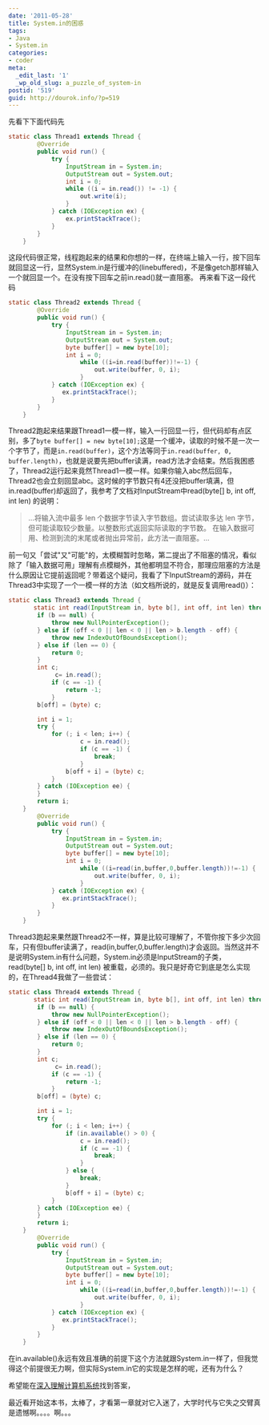 ```yaml
---
date: '2011-05-28'
title: System.in的困惑
tags:
- Java
- System.in
categories:
- coder
meta:
  _edit_last: '1'
  _wp_old_slug: a_puzzle_of_system-in
postid: '519'
guid: http://dourok.info/?p=519
---
```

先看下下面代码先 

```java
static class Thread1 extends Thread {
        @Override
        public void run() {
            try {
                InputStream in = System.in;
                OutputStream out = System.out;
                int i = 0;
                while ((i = in.read()) != -1) {
                    out.write(i);
                }
            } catch (IOException ex) {
                ex.printStackTrace();
            }
        }
    }
```


这段代码很正常，线程跑起来的结果和你想的一样，在终端上输入一行，按下回车就回显这一行，显然System.in是行缓冲的(linebuffered)，不是像getch那样输入一个就回显一个。在没有按下回车之前in.read()就一直阻塞。
再来看下这一段代码 

```java
static class Thread2 extends Thread {
        @Override
        public void run() {
            try {
                InputStream in = System.in;
                OutputStream out = System.out;
                byte buffer[] = new byte[10];
                int i = 0;
                    while ((i=in.read(buffer))!=-1) {
                        out.write(buffer, 0, i);
                    }
            } catch (IOException ex) {
               ex.printStackTrace();
            }
        }
    }
```


Thread2跑起来结果跟Thread1一模一样，输入一行回显一行，但代码却有点区别，多了`byte buffer[] = new byte[10];`这是一个缓冲，读取的时候不是一次一个字节了，而是`in.read(buffer)`，这个方法等同于`in.read(buffer, 0, buffer.length)`，也就是说要先把buffer读满，read方法才会结束。然后我困惑了，Thread2运行起来竟然Thread1一模一样。如果你输入abc然后回车，Thread2也会立刻回显abc。这时候的字节数只有4还没把buffer填满，但in.read(buffer)却返回了，我参考了文档对InputStream中read(byte[]
b, int off, int len) 的说明：

> ...将输入流中最多 len 个数据字节读入字节数组。尝试读取多达 len
> 字节，但可能读取较少数量。以整数形式返回实际读取的字节数。
> 在输入数据可用、检测到流的末尾或者抛出异常前，此方法一直阻塞。...

前一句又「尝试"又"可能"的，太模糊暂时忽略，第二提出了不阻塞的情况，看似除了「输入数据可用」理解有点模糊外，其他都明显不符合，那理应阻塞的方法是什么原因让它提前返回呢？带着这个疑问，我看了下InputStream的源码，并在Thread3中实现了一个一模一样的方法（如文档所说的，就是反复调用read()）：


```java
static class Thread3 extends Thread {
       static int read(InputStream in, byte b[], int off, int len) throws IOException {
        if (b == null) {
            throw new NullPointerException();
        } else if (off < 0 || len < 0 || len > b.length - off) {
            throw new IndexOutOfBoundsException();
        } else if (len == 0) {
            return 0;
        }
        int c;
             c= in.read();
            if (c == -1) {
                return -1;
            }
        b[off] = (byte) c;

        int i = 1;
        try {
            for (; i < len; i++) {
                    c = in.read();
                    if (c == -1) {
                        break;
                    }
                b[off + i] = (byte) c;
            }
        } catch (IOException ee) {
        }
        return i;
    }
        @Override
        public void run() {
            try {
                InputStream in = System.in;
                OutputStream out = System.out;
                byte buffer[] = new byte[10];
                int i = 0;
                    while ((i=read(in,buffer,0,buffer.length))!=-1) {
                        out.write(buffer, 0, i);
                    }
            } catch (IOException ex) {
               ex.printStackTrace();
            }
        }
    }
```


Thread3跑起来果然跟Thread2不一样，算是比较可理解了，不管你按下多少次回车，只有但buffer读满了，read(in,buffer,0,buffer.length)才会返回。当然这并不是说明System.in有什么问题，System.in必须是InputStream的子类，read(byte[]
b, int off, int len)
被重载，必须的。我只是好奇它到底是怎么实现的，在Thread4我做了一些尝试：


```java
static class Thread4 extends Thread {
       static int read(InputStream in, byte b[], int off, int len) throws IOException {
        if (b == null) {
            throw new NullPointerException();
        } else if (off < 0 || len < 0 || len > b.length - off) {
            throw new IndexOutOfBoundsException();
        } else if (len == 0) {
            return 0;
        }
        int c;
             c= in.read();
            if (c == -1) {
                return -1;
            }
        b[off] = (byte) c;

        int i = 1;
        try {
            for (; i < len; i++) {
                if (in.available() > 0) {
                    c = in.read();
                    if (c == -1) {
                        break;
                    }
                } else {
                    break;
                }
                b[off + i] = (byte) c;
            }
        } catch (IOException ee) {
        }
        return i;
    }
        @Override
        public void run() {
            try {
                InputStream in = System.in;
                OutputStream out = System.out;
                byte buffer[] = new byte[10];
                int i = 0;
                    while ((i=read(in,buffer,0,buffer.length))!=-1) {
                        out.write(buffer, 0, i);
                    }
            } catch (IOException ex) {
               ex.printStackTrace();
            }
        }
    }
```


在in.available()永远有效且准确的前提下这个方法就跟System.in一样了，但我觉得这个前提很无力啊，但实际System.in它的实现是怎样的呢，还有为什么？

希望能在[深入理解计算机系统](http://book.douban.com/subject/1230413/)找到答案，

最近看开始这本书，太棒了，才看第一章就对它入迷了，大学时代与它失之交臂真是遗憾啊。。。。啊。。。
